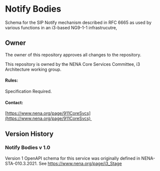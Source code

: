 # Notify Bodies

Schema for the SIP Notify mechanism described in RFC 6665 as used by various functions in an i3-based NG9-1-1 infrastrucutre,

## Owner

The owner of this repository approves all changes to the repository. 

This repository is owned by the NENA Core Services Committee, i3 Architecture working group.

#### Rules:

Specification Required. 

#### Contact:

[https://www.nena.org/page/911CoreSvcs](https://www.nena.org/page/911CoreSvcs) 

## Version History

### Notify Bodies v 1.0

Version 1 OpenAPI schema for this service was originally defined in NENA-STA-010.3.2021. See https://www.nena.org/page/i3_Stage
